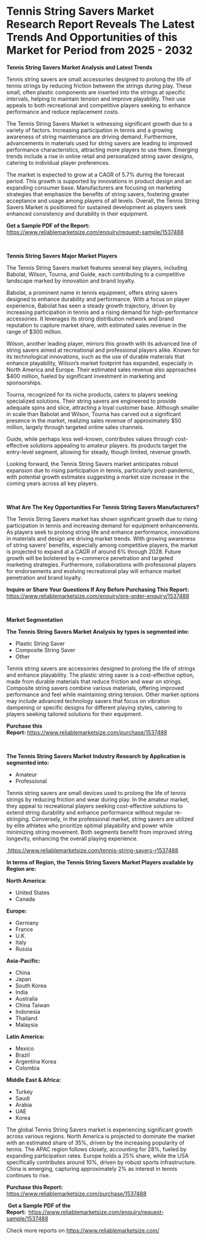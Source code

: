 <p><h1>Tennis String Savers Market Research Report Reveals The Latest Trends And Opportunities of this Market for Period from 2025 - 2032</h1></p><p><strong>Tennis String Savers Market Analysis and Latest Trends</strong></p>
<p><p>Tennis string savers are small accessories designed to prolong the life of tennis strings by reducing friction between the strings during play. These small, often plastic components are inserted into the strings at specific intervals, helping to maintain tension and improve playability. Their use appeals to both recreational and competitive players seeking to enhance performance and reduce replacement costs.</p><p>The Tennis String Savers Market is witnessing significant growth due to a variety of factors. Increasing participation in tennis and a growing awareness of string maintenance are driving demand. Furthermore, advancements in materials used for string savers are leading to improved performance characteristics, attracting more players to use them. Emerging trends include a rise in online retail and personalized string saver designs, catering to individual player preferences.</p><p>The market is expected to grow at a CAGR of 5.7% during the forecast period. This growth is supported by innovations in product design and an expanding consumer base. Manufacturers are focusing on marketing strategies that emphasize the benefits of string savers, fostering greater acceptance and usage among players of all levels. Overall, the Tennis String Savers Market is positioned for sustained development as players seek enhanced consistency and durability in their equipment.</p></p>
<p><strong>Get a Sample PDF of the Report:&nbsp;</strong> <a href="https://www.reliablemarketsize.com/enquiry/request-sample/1537488?utm_campaign=2034&utm_medium=2&utm_source=Github&utm_content=ia&utm_term=08022025&utm_id=tennis-string-savers">https://www.reliablemarketsize.com/enquiry/request-sample/1537488</a></p>
<p>&nbsp;</p>
<p><strong>Tennis String Savers Major Market Players</strong></p>
<p><p>The Tennis String Savers market features several key players, including Babolat, Wilson, Tourna, and Guide, each contributing to a competitive landscape marked by innovation and brand loyalty. </p><p>Babolat, a prominent name in tennis equipment, offers string savers designed to enhance durability and performance. With a focus on player experience, Babolat has seen a steady growth trajectory, driven by increasing participation in tennis and a rising demand for high-performance accessories. It leverages its strong distribution network and brand reputation to capture market share, with estimated sales revenue in the range of $300 million.</p><p>Wilson, another leading player, mirrors this growth with its advanced line of string savers aimed at recreational and professional players alike. Known for its technological innovations, such as the use of durable materials that enhance playability, Wilson’s market footprint has expanded, especially in North America and Europe. Their estimated sales revenue also approaches $400 million, fueled by significant investment in marketing and sponsorships.</p><p>Tourna, recognized for its niche products, caters to players seeking specialized solutions. Their string savers are engineered to provide adequate spins and slice, attracting a loyal customer base. Although smaller in scale than Babolat and Wilson, Tourna has carved out a significant presence in the market, realizing sales revenue of approximately $50 million, largely through targeted online sales channels.</p><p>Guide, while perhaps less well-known, contributes values through cost-effective solutions appealing to amateur players. Its products target the entry-level segment, allowing for steady, though limited, revenue growth. </p><p>Looking forward, the Tennis String Savers market anticipates robust expansion due to rising participation in tennis, particularly post-pandemic, with potential growth estimates suggesting a market size increase in the coming years across all key players.</p></p>
<p>&nbsp;</p>
<p><strong>What Are The Key Opportunities For Tennis String Savers Manufacturers?</strong></p>
<p><p>The Tennis String Savers market has shown significant growth due to rising participation in tennis and increasing demand for equipment enhancements. As players seek to prolong string life and enhance performance, innovations in materials and design are driving market trends. With growing awareness of string savers' benefits, especially among competitive players, the market is projected to expand at a CAGR of around 6% through 2028. Future growth will be bolstered by e-commerce penetration and targeted marketing strategies. Furthermore, collaborations with professional players for endorsements and evolving recreational play will enhance market penetration and brand loyalty.</p></p>
<p><strong>Inquire or Share Your Questions If Any Before Purchasing This Report:</strong> <a href="https://www.reliablemarketsize.com/enquiry/pre-order-enquiry/1537488?utm_campaign=2034&utm_medium=2&utm_source=Github&utm_content=ia&utm_term=08022025&utm_id=tennis-string-savers">https://www.reliablemarketsize.com/enquiry/pre-order-enquiry/1537488</a></p>
<p>&nbsp;</p>
<p><strong>Market Segmentation</strong></p>
<p><strong>The Tennis String Savers Market Analysis by types is segmented into:</strong></p>
<p><ul><li>Plastic String Saver</li><li>Composite String Saver</li><li>Other</li></ul></p>
<p><p>Tennis string savers are accessories designed to prolong the life of strings and enhance playability. The plastic string saver is a cost-effective option, made from durable materials that reduce friction and wear on strings. Composite string savers combine various materials, offering improved performance and feel while maintaining string tension. Other market options may include advanced technology savers that focus on vibration dampening or specific designs for different playing styles, catering to players seeking tailored solutions for their equipment.</p></p>
<p><strong>Purchase this Report:&nbsp;</strong><a href="https://www.reliablemarketsize.com/purchase/1537488?utm_campaign=2034&utm_medium=2&utm_source=Github&utm_content=ia&utm_term=08022025&utm_id=tennis-string-savers">https://www.reliablemarketsize.com/purchase/1537488</a></p>
<p>&nbsp;</p>
<p><strong>The Tennis String Savers Market Industry Research by Application is segmented into:</strong></p>
<p><ul><li>Amateur</li><li>Professional</li></ul></p>
<p><p>Tennis string savers are small devices used to prolong the life of tennis strings by reducing friction and wear during play. In the amateur market, they appeal to recreational players seeking cost-effective solutions to extend string durability and enhance performance without regular re-stringing. Conversely, in the professional market, string savers are utilized by elite athletes who prioritize optimal playability and power while minimizing string movement. Both segments benefit from improved string longevity, enhancing the overall playing experience.</p></p>
<p><a href="https://www.reliablemarketsize.com/tennis-string-savers-r1537488?utm_campaign=2034&utm_medium=2&utm_source=Github&utm_content=ia&utm_term=08022025&utm_id=tennis-string-savers">&nbsp;https://www.reliablemarketsize.com/tennis-string-savers-r1537488</a></p>
<p><strong>In terms of Region, the Tennis String Savers Market Players available by Region are:</strong></p>
<p>
    <p> <strong> North America: </strong>
        <ul>
            <li>United States</li>
            <li>Canada</li>
        </ul>
        </p> 
    <p> <strong> Europe: </strong>
        <ul>
            <li>Germany</li>
            <li>France</li>
            <li>U.K.</li>
            <li>Italy</li>
            <li>Russia</li>
        </ul>
        </p> 
    <p> <strong> Asia-Pacific: </strong>
        <ul>
            <li>China</li>
            <li>Japan</li>
            <li>South Korea</li>
            <li>India</li>
            <li>Australia</li>
            <li>China Taiwan</li>
            <li>Indonesia</li>
            <li>Thailand</li>
            <li>Malaysia</li>
        </ul>
        </p> 
    <p> <strong> Latin America: </strong>
        <ul>
            <li>Mexico</li>
            <li>Brazil</li>
            <li>Argentina Korea</li>
            <li>Colombia</li>
        </ul>
        </p> 
    <p> <strong> Middle East & Africa: </strong>
        <ul>
            <li>Turkey</li>
            <li>Saudi</li>
            <li>Arabia</li>
            <li>UAE</li>
            <li>Korea</li>
        </ul>
    </p>
    </p>
<p><p>The global Tennis String Savers market is experiencing significant growth across various regions. North America is projected to dominate the market with an estimated share of 35%, driven by the increasing popularity of tennis. The APAC region follows closely, accounting for 28%, fueled by expanding participation rates. Europe holds a 25% share, while the USA specifically contributes around 10%, driven by robust sports infrastructure. China is emerging, capturing approximately 2% as interest in tennis continues to rise.</p></p>
<p><strong>Purchase this Report: </strong><a href="https://www.reliablemarketsize.com/purchase/1537488?utm_campaign=2034&utm_medium=2&utm_source=Github&utm_content=ia&utm_term=08022025&utm_id=tennis-string-savers">https://www.reliablemarketsize.com/purchase/1537488</a></p>
<p>&nbsp;<strong>Get a Sample PDF of the Report:&nbsp;&nbsp;</strong><a href="https://www.reliablemarketsize.com/enquiry/request-sample/1537488?utm_campaign=2034&utm_medium=2&utm_source=Github&utm_content=ia&utm_term=08022025&utm_id=tennis-string-savers">https://www.reliablemarketsize.com/enquiry/request-sample/1537488</a></p>
<p><strong></strong></p>
<p>Check more reports on <a href="https://www.reliablemarketsize.com/?utm_campaign=2034&utm_medium=2&utm_source=Github&utm_content=ia&utm_term=08022025&utm_id=tennis-string-savers">https://www.reliablemarketsize.com/</a></p>